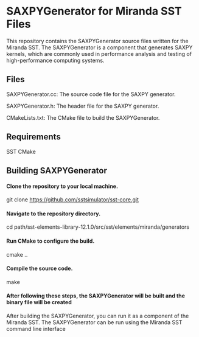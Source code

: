 # SAXPYGenerator for Miranda SST Files

This repository contains the SAXPYGenerator source files written for the Miranda SST. The SAXPYGenerator is a component that generates SAXPY kernels, which are commonly used in performance analysis and testing of high-performance computing systems.
## Files
SAXPYGenerator.cc: The source code file for the SAXPY generator.

SAXPYGenerator.h: The header file for the SAXPY generator.

CMakeLists.txt: The CMake file to build the SAXPYGenerator.
## Requirements
SST
CMake
## Building SAXPYGenerator
#### Clone the repository to your local machine.
git clone https://github.com/sstsimulator/sst-core.git
#### Navigate to the repository directory.
cd path/sst-elements-library-12.1.0/src/sst/elements/miranda/generators
#### Run CMake to configure the build.
cmake ..
#### Compile the source code.
make
#### After following these steps, the SAXPYGenerator will be built and the binary file will be created

After building the SAXPYGenerator, you can run it as a component of the Miranda SST. The SAXPYGenerator can be run using the Miranda SST command line interface
